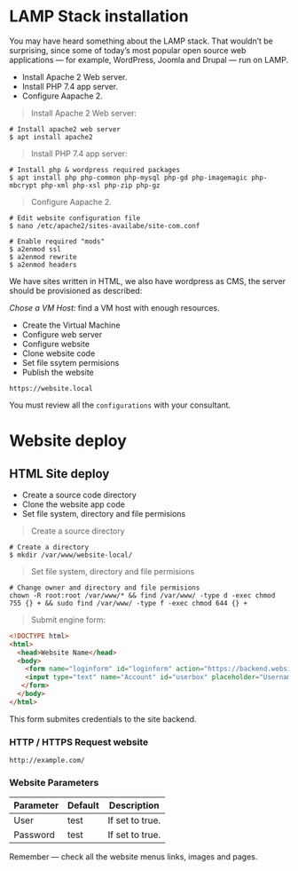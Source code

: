 # LAMP Stack installation

You may have heard something about the LAMP stack. That wouldn’t be surprising, since some of today’s most popular open source web applications — for example, WordPress, Joomla and Drupal — run on LAMP.
- Install Apache 2 Web server.
- Install PHP 7.4 app server.
- Configure Aapache 2.

> Install Apache 2 Web server:

```shell
# Install apache2 web server
$ apt install apache2
```

> Install PHP 7.4 app server:

```shell
# Install php & wordpress required packages
$ apt install php php-common php-mysql php-gd php-imagemagic php-mbcrypt php-xml php-xsl php-zip php-gz
```

> Configure Aapache 2.

```shell
# Edit website configuration file
$ nano /etc/apache2/sites-availabe/site-com.conf

# Enable required "mods"
$ a2enmod ssl
$ a2enmod rewrite
$ a2enmod headers
```

We have sites written in HTML, we also have wordpress as CMS, the server should be provisioned as described:

*Chose a VM Host:* find a VM host with enough resources.

- Create the Virtual Machine
- Configure web server
- Configure website
- Clone website code
- Set file ssytem permisions
- Publish the website

`https://website.local`

<aside class="notice">
You must review all the <code>configurations</code> with your consultant.
</aside>

# Website deploy

## HTML Site deploy

- Create a source code directory
- Clone the website app code
- Set file system, directory and file permisions

> Create a source directory

```shell
# Create a directory
$ mkdir /var/www/website-local/
```

> Set file system, directory and file permisions

```shell
# Change owner and directory and file permisions
chown -R root:root /var/www/* && find /var/www/ -type d -exec chmod 755 {} + && sudo find /var/www/ -type f -exec chmod 644 {} +
```

> Submit engine form:

```html
<!DOCTYPE html>
<html>
  <head>Website Name</head>
  <body>
    <form name="loginform" id="loginform" action="https://backend.website.local/default.aspx" method="post">
    <input type="text" name="Account" id="userbox" placeholder="Username">
   </form>
  </body>
</html>
```

This form submites credentials to the site backend.

### HTTP / HTTPS Request website

`http://example.com/`

### Website Parameters

Parameter | Default | Description
--------- | ------- | -----------
User      | test    | If set to true.
Password  | test    | If set to true.

<aside class="success">
Remember — check all the website menus links, images and pages.
</aside>

